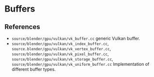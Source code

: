# Buffers

## References

- `source/blender/gpu/vulkan/vk_buffer.cc` generic Vulkan buffer.
- `source/blender/gpu/vulkan/vk_index_buffer.cc`, `source.blender/gpu/vulkan/vk_vertex_buffer.cc`, `source/blender/gpu/vulkan/vk_pixel_buffer.cc`, `source/blender/gpu/vulkan/vk_storage_buffer.cc`, `source/blender/gpu/vulkan/vk_uniform_buffer.cc` Implementation of different buffer types.